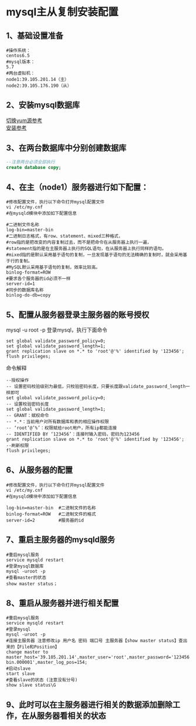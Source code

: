 # mysql主从复制安装配置

## 1、基础设置准备
```
#操作系统：
centos6.5
#mysql版本：
5.7
#两台虚拟机：
node1:39.105.201.14（主）
node2:39.105.176.190（从）
```

## 2、安装mysql数据库
[切换yum源参考](../../../大数据技术栈/Hive/msb-notes/linux切换yum源.md)   
[安装参考](../../../大数据技术栈/Hive/msb-notes/linux安装mysql步骤.md)

## 3、在两台数据库中分别创建数据库
```sql
--注意两台必须全部执行
create database copy;
```

## 4、在主（node1）服务器进行如下配置：
```
#修改配置文件，执行以下命令打开mysql配置文件
vi /etc/my.cnf
#在mysqld模块中添加如下配置信息

#二进制文件名称
log-bin=master-bin 
#二进制日志格式，有row、statement、mixed三种格式，
#row指的是把改变的内容复制过去，而不是把命令在从服务器上执行一遍，
#statement指的是在主服务器上执行的SQL语句，在从服务器上执行同样的语句。
#mixed指的是默认采用基于语句的复制，一旦发现基于语句的无法精确的复制时，就会采用基于行的复制。
#MySQL默认采用基于语句的复制，效率比较高。
binlog-format=ROW  
#要求各个服务器的id必须不一样
server-id=1		   
#同步的数据库名称
binlog-do-db=copy   
```

## 5、配置从服务器登录主服务器的账号授权
mysql -u root -p 登录mysql，执行下面命令
```
set global validate_password_policy=0;
set global validate_password_length=1;
grant replication slave on *.* to 'root'@'%' identified by '123456';
flush privileges;
```
命令解释   
```
--授权操作
-- 设置密码校验级别为最低，只校验密码长度，只要长度跟validate_password_length一样即可
set global validate_password_policy=0;
-- 设置校验密码长度
set global validate_password_length=1;
-- GRANT：赋权命令
-- *.*：当前用户对所有数据库和表的相应操作权限
-- ‘root’@’%’：权限赋给root用户，所有ip都能连接
-- IDENTIFIED BY ‘123456’：连接时输入密码，密码为123456
grant replication slave on *.* to 'root'@'%' identified by '123456';
--刷新权限
flush privileges;
```

## 6、从服务器的配置
```
#修改配置文件，执行以下命令打开mysql配置文件
vi /etc/my.cnf
#在mysqld模块中添加如下配置信息

log-bin=master-bin	#二进制文件的名称
binlog-format=ROW	#二进制文件的格式
server-id=2			#服务器的id
```

## 7、重启主服务器的mysqld服务
```
#重启mysql服务
service mysqld restart
#登录mysql数据库
mysql -uroot -p
#查看master的状态
show master status；
```

## 8、重启从服务器并进行相关配置
```
#重启mysql服务
service mysqld restart
#登录mysql
mysql -uroot -p
#连接主服务器 注意修改ip 用户名 密码 端口号 主服务器【show master status】查出来的【File和Position】
change master to master_host='39.105.201.14',master_user='root',master_password='123456',master_port=3306,master_log_file='master-bin.000001',master_log_pos=154;
#启动slave
start slave
#查看slave的状态 (注意没有分号)
show slave status\G
```

## 9、此时可以在主服务器进行相关的数据添加删除工作，在从服务器看相关的状态
